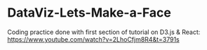# DataViz-Lets-Make-a-Face
Coding practice done with first section of tutorial on D3.js & React: https://www.youtube.com/watch?v=2LhoCfjm8R4&t=3791s
